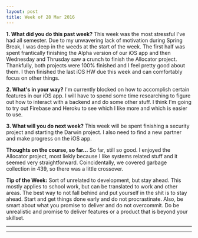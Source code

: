 ```yaml
---
layout: post
title: Week of 28 Mar 2016
---
```


**1. What did you do this past week?**
This week was the most stressful I've had all semester. Due to my unwavering lack of motivation during Spring Break, I was deep in the weeds at the start of the week. The first half was spent frantically finishing the Alpha version of our iOS app and then Wednesday and Thrusday saw a crunch to finish the Allocator project. Thankfully, both projects were 100% finished and I feel pretty good about them. I then finished the last iOS HW due this week and can comfortably focus on other things.

**2. What's in your way?**
I'm currently blocked on how to accomplish certain features in our iOS app. I will have to spend some time researching to figure out how to interact with a backend and do some other stuff. I think I'm going to try out Firebase and Heroku to see which I like more and which is easier to use.

**3. What will you do next week?**
This week will be spent finishing a security project and starting the Darwin project. I also need to find a new partner and make progress on the iOS app.

**Thoughts on the course, so far...**
So far, still so good. I enjoyed the Allocator project, most liekly because I like systems related stuff and it seemed very straightforward. Coincidentally, we covered garbage collection in 439, so there was a little crossover. 

**Tip of the Week:** 
Sort of unrelated to development, but stay ahead. This mostly applies to school work, but can be translated to work and other areas. The best way to not fall behind and put yourself in the shit is to stay ahead. Start and get things done early and do not procrastinate. Also, be smart about what you promise to deliver and do not overcommit. Do be unrealistic and promise to deliver features or a product that is beyond your skillset.

----
**** 
